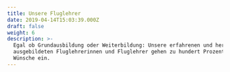 ```yaml
---
title: Unsere Fluglehrer
date: 2019-04-14T15:03:39.000Z
draft: false
weight: 6
description: >-
  Egal ob Grundausbildung oder Weiterbildung: Unsere erfahrenen und hervorragend
  ausgebildeten Fluglehrerinnen und Fluglehrer gehen zu hundert Prozent Ihre
  Wünsche ein.
---
```

